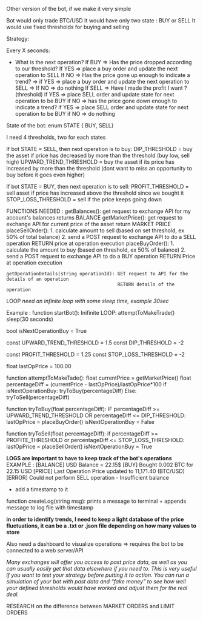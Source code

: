 Other version of the bot, if we make it very simple

Bot would only trade BTC/USD
It would have only two state : BUY or SELL
It would use fixed thresholds for buying and selling

Strategy:

Every X seconds:

- What is the next operation?
    If BUY => Has the price dropped according to our threshold?
        If YES => place a buy order and update the next operation to SELL
        If NO => Has the price gone up enough to indicate a trend?
            => if YES => place a buy order and update the next operation to SELL
            => If NO => do nothing
    If SELL => Have I made the profit I want ? (threshold) 
        if YES => place SELL order and update state for next operation to be BUY
        if NO => has the price gone down enough to indicate a trend?
            if YES => place SELL order and update state for next operation to be BUY
            if NO => do nothing


State of the bot:
enum STATE { BUY, SELL}

I need 4 thresholds, two for each states 

If bot STATE = SELL, then next operation is to buy:
    DIP_THRESHOLD = buy the asset if price has decreased by more than the threshold (buy low, sell high)
    UPWARD_TREND_THRESHOLD = buy the asset if its price has increased by more than the threshold (dont want to miss an opportunity to buy before it goes even higher)

If bot STATE = BUY, then next operation is to sell:
    PROFIT_THRESHOLD = sell asset if price has increased above the threshold since we bought it
    STOP_LOSS_THRESHOLD = sell if the price keeps going down


FUNCTIONS NEEDED :
    getBalances(): get request to exchange API for my account's balances
                    returns BALANCE
    getMarketPrice(): get request to exchange API for current price of the asset
                        return MARKET PRICE
    placeSellOrder(): 1. calculate amount to sell (based on set threshold, ex 50% of total balance)
                      2. send a POST request to exchange API to do a SELL operation
                      RETURN price at operation execution
    placeBuyOrder(): 1. calculate the amount to buy (based on threshold, ex 50% of balance)
                     2. send a POST request to exchange API to do a BUY operation
                     RETURN Price at operation execution

    getOperationDetails(string operationId): GET request to API for the details of an operation
                                             RETURN details of the operation


LOOP
*need an infinite loop with some sleep time, example 30sec*

Example :
    function startBot():
        Inifinite LOOP:
            attemptToMakeTrade()
            sleep(30 seconds)

bool isNextOperationBuy = True

const UPWARD_TREND_THRESHOLD = 1.5
const DIP_THRESHOLD = -2

const PROFIT_THRESHOLD = 1.25
const STOP_LOSS_THRESHOLD = -2

float lastOpPrice = 100.00



function attemptToMakeTade():
    float currentPrice = getMarketPrice()
    float percentageDiff = (currentPrice - lastOpPrice)/lastOpPrice*100
    if isNextOperationBuy:
        tryToBuy(percentageDiff)
    Else:
        tryToSell(percentageDiff)

function tryToBuy(float percentageDiff):
    IF percentageDiff >= UPWARD_TREND_THRESHOLD OR percentageDiff <= DIP_THRESHOLD:
        lastOpPrice = placeBuyOrder()
        isNextOperationBuy = False

function tryToSell(float percentageDiff):
    if percentageDiff >= PROFITE_THRESHOLD or percentageDiff <= STOP_LOSS_THRESHOLD:
        lastOpPrice = placeSellOrder()
        isNextOperationBuy = True


**LOGS are important to have to keep track of the bot's operations** 
EXAMPLE :
[BALANCE] USD Balance = 22.15$
[BUY] Bought 0.002 BTC for 22.15 USD
[PRICE] Last Operation Price updated to 11,171.40 (BTC/USD)
[ERROR] Could not perform SELL operation - Insufficient balance
+ add a timestamp to it

function createLog(string msg): prints a message to terminal + appends message to log file with timestamp

**in order to identify trends, I need to keep a light database of the price fluctuations, it can be a .txt or .json file depending on how many values to store** 

Also need a dashboard to visualize operations 
    => requires the bot to be connected to a web server/API

*Many exchanges will offer you access to past price data, as well as you can usually easily get that data elsewhere if you need to.*
*This is very useful if you want to test your strategy before putting it to action. You can run a simulation of your bot with past data and “fake money” to see how well your defined thresholds would have worked and adjust them for the real deal.* 

RESEARCH on the difference between MARKET ORDERS and LIMIT ORDERS